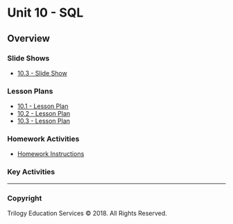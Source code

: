 # Unit 10 - SQL

## Overview

### Slide Shows

* [10.3 - Slide Show](../../01-Lesson-Plans/10-SQL/3/Slide-Shows/joins.pptx)

### Lesson Plans

* [10.1 - Lesson Plan](../../01-Lesson-Plans/10-SQL/1/LessonPlan.md)
* [10.2 - Lesson Plan](../../01-Lesson-Plans/10-SQL/2/LessonPlan.md)
* [10.3 - Lesson Plan](../../01-Lesson-Plans/10-SQL/3/LessonPlan.md)

### Homework Activities

* [Homework Instructions](../../02-Homework/10-SQL/Instructions/README.md)

### Key Activities

- - -

### Copyright

Trilogy Education Services © 2018. All Rights Reserved.
